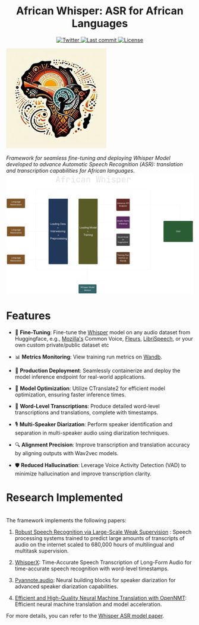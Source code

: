 <h1 align="center">African Whisper: ASR for African Languages</h1>

<p align="center">
  <a href="https://twitter.com/AfriWhisper">
    <img src="https://img.shields.io/twitter/follow/AfriWhisper?style=social" alt="Twitter">
  </a>
  <a href="https://github.com/KevKibe/African-Whisper/commits/">
    <img src="https://img.shields.io/github/last-commit/KevKibe/African-Whisper?" alt="Last commit">
  </a>
  <a href="https://github.com/KevKibe/African-Whisper/blob/main/LICENSE">
    <img src="https://img.shields.io/github/license/KevKibe/African-Whisper?" alt="License">
  </a>

</p>


<!-- <p align="center">
    <img src= "logo_image.png" width="100">
</p> -->

![Diagram](logo_image.png)


*Framework for seamless fine-tuning and deploying Whisper Model developed to advance Automatic Speech Recognition (ASR): translation and transcription capabilities for African languages*.
<br>
![Diagram](diagram-1.png)

# Features
  
- 🔧 **Fine-Tuning**: Fine-tune the [Whisper](https://huggingface.co/collections/openai/whisper-release-6501bba2cf999715fd953013) model on any audio dataset from Huggingface, e.g., [Mozilla's](https://huggingface.co/mozilla-foundation) Common Voice, [Fleurs](https://huggingface.co/datasets/google/fleurs), [LibriSpeech](https://huggingface.co/datasets/facebook/multilingual_librispeech), or your own custom private/public dataset etc

- 📊 **Metrics Monitoring**: View training run metrics on [Wandb](https://wandb.ai/).

- 🐳 **Production Deployment**: Seamlessly containerize and deploy the model inference endpoint for real-world applications.

- 🚀 **Model Optimization**: Utilize CTranslate2 for efficient model optimization, ensuring faster inference times.

- 📝 **Word-Level Transcriptions**: Produce detailed word-level transcriptions and translations, complete with timestamps.

- 🎙️ **Multi-Speaker Diarization**: Perform speaker identification and separation in multi-speaker audio using diarization techniques.

- 🔍 **Alignment Precision**: Improve transcription and translation accuracy by aligning outputs with Wav2vec models.

- 🛡️ **Reduced Hallucination**: Leverage Voice Activity Detection (VAD) to minimize hallucination and improve transcription clarity.

# Research Implemented
<br>
The framework implements the following papers:
<br>

1. [Robust Speech Recognition via Large-Scale Weak Supervision](https://arxiv.org/abs/2212.04356) : Speech processing systems trained to predict large amounts of transcripts of audio on the internet scaled to 680,000 hours of multilingual and multitask supervision.

2. [WhisperX](https://arxiv.org/abs/2303.00747): Time-Accurate Speech Transcription of Long-Form Audio for time-accurate speech recognition with word-level timestamps. 

3. [Pyannote.audio](https://arxiv.org/abs/1911.01255): Neural building blocks for speaker diarization for advanced speaker diarization capabilities. 

4. [Efficient and High-Quality Neural Machine Translation with OpenNMT](https://arxiv.org/abs/1701.02810): Efficient neural machine translation and model acceleration.  

For more details, you can refer to the [Whisper ASR model paper](https://cdn.openai.com/papers/whisper.pdf).<br>
